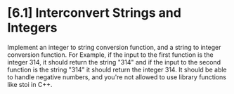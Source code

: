 #  [6.1] Interconvert Strings and Integers

Implement an integer to string conversion function, and a string to integer conversion function.
For Example, if the input to the first function is the integer 314, it should return the string "314" and if the input to the second function is the string "314" it should return the integer 314.
It should be able to handle negative numbers, and you're not allowed to use library functions like stoi in C++.
